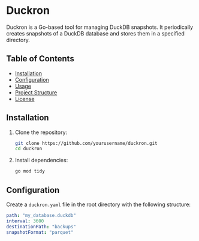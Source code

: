 # Duckron

Duckron is a Go-based tool for managing DuckDB snapshots. It periodically creates snapshots of a DuckDB database and stores them in a specified directory.

## Table of Contents

- [Installation](#installation)
- [Configuration](#configuration)
- [Usage](#usage)
- [Project Structure](#project-structure)
- [License](#license)

## Installation

1. Clone the repository:

   ```sh
   git clone https://github.com/yourusername/duckron.git
   cd duckron
   ```

2. Install dependencies:
   ```sh
   go mod tidy
   ```

## Configuration

Create a `duckron.yaml` file in the root directory with the following structure:

```yaml
path: "my_database.duckdb"
interval: 3600
destinationPath: "backups"
snapshotFormat: "parquet"
```
